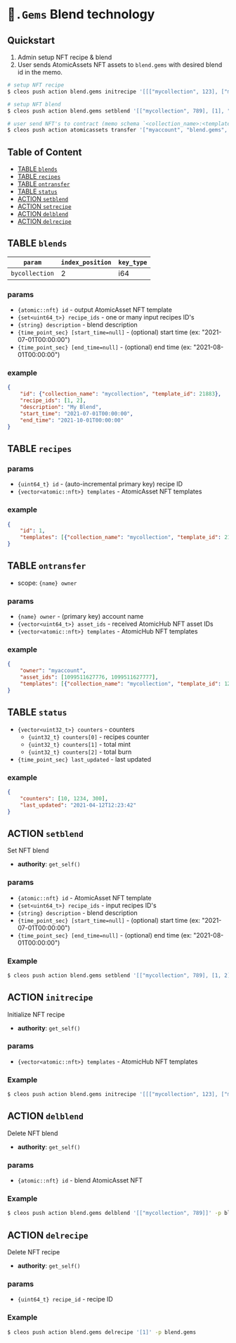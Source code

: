 # 💎`.Gems` Blend technology

## Quickstart

1. Admin setup NFT recipe & blend
2. User sends AtomicAssets NFT assets to `blend.gems` with desired blend id in the memo.

```bash
# setup NFT recipe
$ cleos push action blend.gems initrecipe '[[["mycollection", 123], ["mycollection", 456]]]' -p blend.gems

# setup NFT blend
$ cleos push action blend.gems setblend '[["mycollection", 789], [1], "2021-11-16T00:00:00", "2021-12-01T00:00:00"]' -p blend.gems

# user send NFT's to contract (memo schema `<collection_name>:<template_id>`)
$ cleos push action atomicassets transfer '["myaccount", "blend.gems", [1099512167123, 1099512167124], "mycollection:789"]' -p myaccount
```

## Table of Content

- [TABLE `blends`](#table-blends)
- [TABLE `recipes`](#table-recipes)
- [TABLE `ontransfer`](#table-ontransfer)
- [TABLE `status`](#table-status)
- [ACTION `setblend`](#action-setblend)
- [ACTION `setrecipe`](#action-setrecipe)
- [ACTION `delblend`](#action-delblend)
- [ACTION `delrecipe`](#action-delrecipe)

## TABLE `blends`

| `param`        | `index_position` | `key_type` |
|--------------- |------------------|------------|
| `bycollection` | 2                | i64        |

### params

- `{atomic::nft} id` - output AtomicAsset NFT template
- `{set<uint64_t>} recipe_ids` - one or many input recipes ID's
- `{string} description` - blend description
- `{time_point_sec} [start_time=null]` - (optional) start time (ex: "2021-07-01T00:00:00")
- `{time_point_sec} [end_time=null]` - (optional) end time (ex: "2021-08-01T00:00:00")

### example

```json
{
    "id": {"collection_name": "mycollection", "template_id": 21883},
    "recipe_ids": [1, 2],
    "description": "My Blend",
    "start_time": "2021-07-01T00:00:00",
    "end_time": "2021-10-01T00:00:00"
}
```

## TABLE `recipes`

### params

- `{uint64_t} id` - (auto-incremental primary key) recipe ID
- `{vector<atomic::nft>} templates` - AtomicAsset NFT templates

### example

```json
{
    "id": 1,
    "templates": [{"collection_name": "mycollection", "template_id": 21883}]
}
```

## TABLE `ontransfer`

- scope: `{name} owner`

### params

- `{name} owner` - (primary key) account name
- `{vector<uint64_t>} asset_ids` - received AtomicHub NFT asset IDs
- `{vector<atomic::nft>} templates` - AtomicHub NFT templates

### example

```json
{
    "owner": "myaccount",
    "asset_ids": [1099511627776, 1099511627777],
    "templates": [{"collection_name": "mycollection", "template_id": 123}, {"collection_name": "mycollection", "template_id": 456}]
}
```

## TABLE `status`

- `{vector<uint32_t>} counters` - counters
  - `{uint32_t} counters[0]` - recipes counter
  - `{uint32_t} counters[1]` - total mint
  - `{uint32_t} counters[2]` - total burn
- `{time_point_sec} last_updated` - last updated

### example

```json
{
    "counters": [10, 1234, 300],
    "last_updated": "2021-04-12T12:23:42"
}
```

## ACTION `setblend`

Set NFT blend

- **authority**: `get_self()`

### params

- `{atomic::nft} id` - AtomicAsset NFT template
- `{set<uint64_t>} recipe_ids` - input recipes ID's
- `{string} description` - blend description
- `{time_point_sec} [start_time=null]` - (optional) start time (ex: "2021-07-01T00:00:00")
- `{time_point_sec} [end_time=null]` - (optional) end time (ex: "2021-08-01T00:00:00")

### Example

```bash
$ cleos push action blend.gems setblend '[["mycollection", 789], [1, 2], "My Blend", "2021-11-01T00:00:00", "2021-12-01T00:00:00"]' -p blend.gems
```

## ACTION `initrecipe`

Initialize NFT recipe

- **authority**: `get_self()`

### params

- `{vector<atomic::nft>} templates` - AtomicHub NFT templates

### Example

```bash
$ cleos push action blend.gems initrecipe '[[["mycollection", 123], ["mycollection", 456]]]' -p blend.gems
```

## ACTION `delblend`

Delete NFT blend

- **authority**: `get_self()`

### params

- `{atomic::nft} id` - blend AtomicAsset NFT

### Example

```bash
$ cleos push action blend.gems delblend '[["mycollection", 789]]' -p blend.gems
```

## ACTION `delrecipe`

Delete NFT recipe

- **authority**: `get_self()`

### params

- `{uint64_t} recipe_id` - recipe ID

### Example

```bash
$ cleos push action blend.gems delrecipe '[1]' -p blend.gems
```